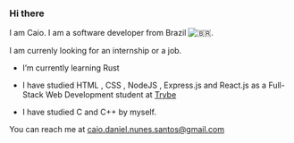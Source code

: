 <link rel="stylesheet" href="https://cdn.jsdelivr.net/gh/devicons/devicon@v2.15.1/devicon.min.css">

### Hi there
I am Caio. I am a software developer from Brazil ![🇧🇷](https://github.com/gosquared/flags/raw/master/flags/flags/flat/16/Brazil.png).

I am currenly looking for an internship or a job.

- I’m currently learning Rust <i class="devicon-rust-plain colored"></i>

- I have studied HTML 
            <i class="devicon-html5-plain colored"></i>
          , CSS 
            <i class="devicon-css3-plain colored"></i>
          , NodeJS 
            <i class="devicon-nodejs-plain colored"></i>
          , Express.js 
            <i class="devicon-express-original colored"></i>
          and  React.js
            <i class="devicon-react-original colored"></i>
          as a Full-Stack Web Development student at [Trybe](https://www.credential.net/profile/caiodanielnunessantos488633/wallet)

- I have studied C
            <i class="devicon-c-plain colored"></i>
          and C++
            <i class="devicon-cplusplus-plain colored"></i>
          by myself.


 You can reach me at caio.daniel.nunes.santos@gmail.com

